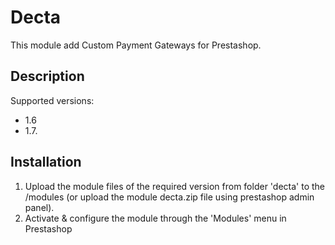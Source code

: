 # Decta
This module add Custom Payment Gateways for Prestashop. 

## Description
Supported versions:  
 - 1.6
 - 1.7. 

## Installation

1. Upload the module files of the required version from folder 'decta' to the /modules (or upload the module decta.zip file using 
prestashop admin panel).
2. Activate & configure the module through the 'Modules' menu in Prestashop
